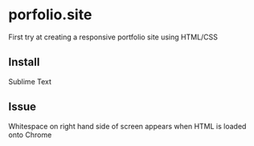 # porfolio.site
First try at creating a responsive portfolio site using HTML/CSS

## Install
Sublime Text

## Issue
Whitespace on right hand side of screen appears when HTML is loaded onto Chrome
